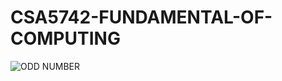# CSA5742-FUNDAMENTAL-OF-COMPUTING


![ODD NUMBER](https://user-images.githubusercontent.com/112846448/215332724-90bd0715-bcff-4d35-b077-ae9d5271c357.jpg)



